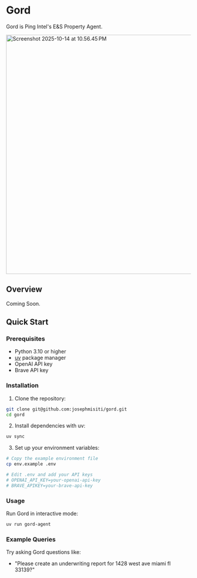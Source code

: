 # Gord

Gord is Ping Intel's E&S Property Agent.

<img width="979" height="651" alt="Screenshot 2025-10-14 at 10.56.45 PM" src="https://github.com/user-attachments/assets/5bde79c4-f138-41f2-abc0-4fb22c037ca5" />

## Overview

Coming Soon.

## Quick Start

### Prerequisites

- Python 3.10 or higher
- [uv](https://github.com/astral-sh/uv) package manager
- OpenAI API key
- Brave API key

### Installation

1. Clone the repository:

```bash
git clone git@github.com:josephmisiti/gord.git
cd gord
```

2. Install dependencies with uv:

```bash
uv sync
```

3. Set up your environment variables:

```bash
# Copy the example environment file
cp env.example .env

# Edit .env and add your API keys
# OPENAI_API_KEY=your-openai-api-key
# BRAVE_APIKEY=your-brave-api-key
```

### Usage

Run Gord in interactive mode:

```bash
uv run gord-agent
```

### Example Queries

Try asking Gord questions like:

- "Please create an underwriting report for 1428 west ave miami fl 33139?"

